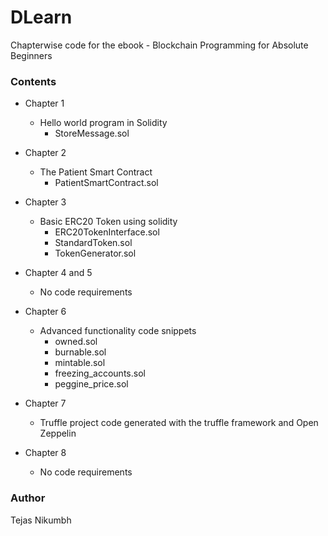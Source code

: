 # DLearn
Chapterwise code for the ebook - Blockchain Programming for Absolute Beginners

### Contents

* Chapter 1
  - Hello world program in Solidity 
    - StoreMessage.sol
  
* Chapter 2
  - The Patient Smart Contract 
    - PatientSmartContract.sol
 
* Chapter 3
  - Basic ERC20 Token using solidity
    - ERC20TokenInterface.sol
    - StandardToken.sol
    - TokenGenerator.sol
 
* Chapter 4 and 5
  - No code requirements
  
* Chapter 6
  - Advanced functionality code snippets
    - owned.sol
    - burnable.sol
    - mintable.sol
    - freezing_accounts.sol
    - peggine_price.sol
    
* Chapter 7
  - Truffle project code generated with the truffle framework and Open Zeppelin
 
* Chapter 8
  - No code requirements

### Author
Tejas Nikumbh
